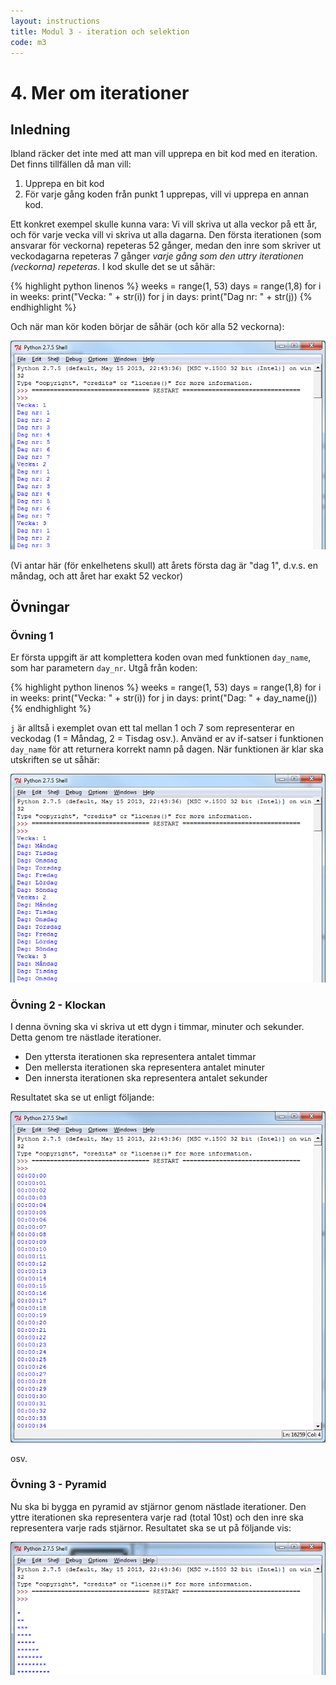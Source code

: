 ```yaml
---
layout: instructions
title: Modul 3 - iteration och selektion
code: m3
---
```


# 4. Mer om iterationer

## Inledning

Ibland räcker det inte med att man vill upprepa en bit kod med en iteration. Det finns tillfällen då man vill:

1. Upprepa en bit kod
2. För varje gång koden från punkt 1 upprepas, vill vi upprepa en annan kod.

Ett konkret exempel skulle kunna vara: Vi vill skriva ut alla veckor på ett år, och för varje vecka vill vi skriva ut alla dagarna. Den första iterationen (som ansvarar för veckorna) repeteras 52 gånger, medan den inre som skriver ut veckodagarna repeteras 7 gånger _varje gång som den uttry iterationen (veckorna) repeteras_. I kod skulle det se ut såhär:

{% highlight python linenos %}
weeks = range(1, 53)
days = range(1,8)
for i in weeks:
    print("Vecka: " + str(i))
    for j in days:
        print("Dag nr: " + str(j))
{% endhighlight %}

Och när man kör koden börjar de såhär (och kör alla 52 veckorna):

![Idle](images/idle8.png)

(Vi antar här (för enkelhetens skull) att årets första dag är "dag 1", d.v.s. en måndag, och att året har exakt 52 veckor)

## Övningar

### Övning 1

Er första uppgift är att komplettera koden ovan med funktionen `day_name`, som har parametern `day_nr`. Utgå från koden:

{% highlight python linenos %}
weeks = range(1, 53)
days = range(1,8)
for i in weeks:
    print("Vecka: " + str(i))
    for j in days:
        print("Dag: " + day_name(j))
{% endhighlight %}

`j` är alltså i exemplet ovan ett tal mellan 1 och 7 som representerar en veckodag (1 = Måndag, 2 = Tisdag osv.). Använd er av if-satser i funktionen `day_name` för att returnera korrekt namn på dagen. När funktionen är klar ska utskriften se ut såhär:

![Idle](images/idle9.png)

### Övning 2 - Klockan

I denna övning ska vi skriva ut ett dygn i timmar, minuter och sekunder. Detta genom tre nästlade iterationer.

- Den yttersta iterationen ska representera antalet timmar
- Den mellersta iterationen ska representera antalet minuter
- Den innersta iterationen ska representera antalet sekunder

Resultatet ska se ut enligt följande:

![Idle](images/idle11.png)

osv.

### Övning 3 - Pyramid

Nu ska bi bygga en pyramid av stjärnor genom nästlade iterationer. Den yttre iterationen ska representera varje rad (total 10st) och den inre ska representera varje rads stjärnor. Resultatet ska se ut på följande vis:

![Idle](images/idle10.png)
